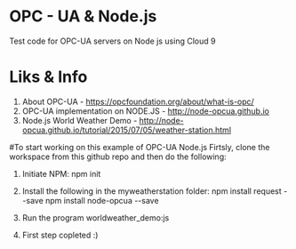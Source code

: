 # OPC - UA & Node.js
Test code for OPC-UA servers on Node js using Cloud 9

# Liks & Info
1. About OPC-UA - https://opcfoundation.org/about/what-is-opc/
2. OPC-UA implementation on NODE.JS - http://node-opcua.github.io
3. Node.js World Weather Demo - http://node-opcua.github.io/tutorial/2015/07/05/weather-station.html


#To start working on this example of OPC-UA Node.js
Firtsly, clone the workspace from this github repo and then do the following:

1. Initiate NPM: 
npm init

2. Install the following in the myweatherstation folder:
npm install request --save
npm install node-opcua --save

3. Run the program worldweather_demo:js

4. First step copleted :)




